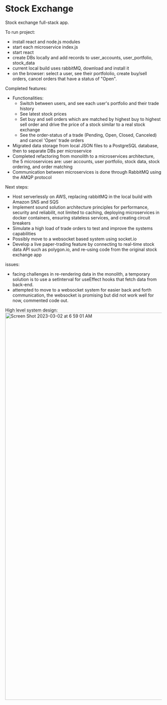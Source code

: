 # Stock Exchange

Stock exchange full-stack app.

To run project:

-  install react and node.js modules
-  start each microservice index.js
-  start react
-  create DBs locally and add records to user_accounts, user_portfolio, stock_data
-  current local build uses rabbitMQ, download and install it
-  on the browser: select a user, see their portfololio, create buy/sell orders, cancel orders that have a status of "Open".

Completed features:

-  Functionalities:
   -  Switch between users, and see each user's portfolio and their trade history
   -  See latest stock prices
   -  Set buy and sell orders which are matched by highest buy to highest sell order and drive the price of a stock similar to a real stock exchange
   -  See the order-status of a trade (Pending, Open, Closed, Canceled) and cancel 'Open' trade orders
-  Migrated data storage from local JSON files to a PostgreSQL database, then to separate DBs per microservice
-  Completed refactoring from monolith to a microservices architecture, the 5 microservices are: user accounts, user portfolio, stock data, stock ordering, and order matching
-  Communication between microservices is done through RabbitMQ using the AMQP protocol

Next steps:

-  Host serverlessly on AWS, replacing rabbitMQ in the local build with Amazon SNS and SQS
-  Implement sound solution architecture principles for performance, security and reliabilit, not limited to caching, deploying microservices in docker containers, ensuring stateless services, and creating circuit breakers
-  Simulate a high load of trade orders to test and improve the systems capabilities
-  Possibly move to a websocket based system using socket.io
-  Develop a live paper-trading feature by connecting to real-time stock data API such as polygon.io, and re-using code from the original stock exchange app

issues:

-  facing challenges in re-rendering data in the monolith, a temporary solution is to use a setInterval for useEffect hooks that fetch data from back-end.
-  attempted to move to a websocket system for easier back and forth communication, the websocket is promising but did not work well for now, commented code out.

High level system design:
<img width="1245" alt="Screen Shot 2023-03-02 at 6 59 01 AM" src="https://user-images.githubusercontent.com/52921619/222810242-33159bfc-c21d-4a5b-b285-f711f8527d66.png">
